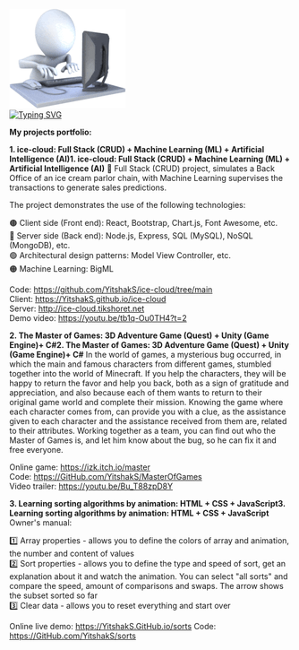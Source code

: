 ![3D man typing on a computer](./coding.gif)<br/>
[![Typing SVG](https://readme-typing-svg.demolab.com/?lines=Hi,+My+name+is+Yitzhak+Schlissel;Welcome+to+my+git&font=VT323&size=30&color=00B139)](https://git.io/typing-svg)

**My projects portfolio:**

**1. ice-cloud: Full Stack (CRUD) + Machine Learning (ML) + Artificial Intelligence (AI)1. ice-cloud: Full Stack (CRUD) + Machine Learning (ML) + Artificial Intelligence (AI)**
🍦 Full Stack (CRUD) project, simulates a Back Office of an ice cream parlor chain,
with Machine Learning supervises the transactions to generate sales predictions.

The project demonstrates the use of the following technologies:

🟤 Client side (Front end): React, Bootstrap, Chart.js, Font Awesome, etc.<br/>
🔵 Server side (Back end): Node.js, Express, SQL (MySQL), NoSQL (MongoDB), etc.<br/>
🟢 Architectural design patterns: Model View Controller, etc.<br/>
🟠 Machine Learning: BigML

Code: https://github.com/YitshakS/ice-cloud/tree/main<br/>
Client: https://YitshakS.github.io/ice-cloud<br/>
Server: http://ice-cloud.tikshoret.net<br/>
Demo video: https://youtu.be/tb1q-Ou0TH4?t=2

**2. The Master of Games: 3D Adventure Game (Quest) + Unity (Game Engine)+ C#2. The Master of Games: 3D Adventure Game (Quest) + Unity (Game Engine)+ C#**
In the world of games, a mysterious bug occurred, in which the main and famous characters from different games, stumbled together into the world of Minecraft. If you help the characters, they will be happy to return the favor and help you back, both as a sign of gratitude and appreciation, and also because each of them wants to return to their original game world and complete their mission. Knowing the game where each character comes from, can provide you with a clue, as the assistance given to each character and the assistance received from them are, related to their attributes. Working together as a team, you can find out who the Master of Games is, and let him know about the bug, so he can fix it and free everyone.

Online game: https://izk.itch.io/master<br/>
Code: https://GitHub.com/YitshakS/MasterOfGames<br/>
Video trailer: https://youtu.be/Bu_T88zpD8Y<br/>

**3. Learning sorting algorithms by animation: HTML + CSS + JavaScript3. Learning sorting algorithms by animation: HTML + CSS + JavaScript**
Owner's manual:

1️⃣ Array properties - allows you to define the colors of array and animation, the number and content of values<br/>
2️⃣ Sort properties - allows you to define the type and speed of sort, get an explanation about it and watch the animation. You can select "all sorts" and compare the speed, amount of comparisons and swaps. The arrow shows the subset sorted so far<br/>
3️⃣ Clear data - allows you to reset everything and start over<br/>

Online live demo: https://YitshakS.GitHub.io/sorts
Code: https://GitHub.com/YitshakS/sorts


















<!--
coding
https://www.presentermedia.com/powerpoint-animation/hard-working-on-computer-anim-pid-7364

typing svg
https://readme-typing-svg.demolab.com

emojis
https://webfx.com/tools/emoji-cheat-sheet
-->

<!--
**YitshakS/YitshakS** is a ✨ _special_ ✨ repository because its `README.md` (this file) appears on your GitHub profile.

Here are some ideas to get you started:

-  ### Hi there 👋
- 🔭 I’m currently working on ...
- 🌱 I’m currently learning ...
- 👯 I’m looking to collaborate on ...
- 🤔 I’m looking for help with ...
- 💬 Ask me about ...
- 📫 How to reach me: ...
- 😄 Pronouns: ...
- ⚡ Fun fact: ...
-->
